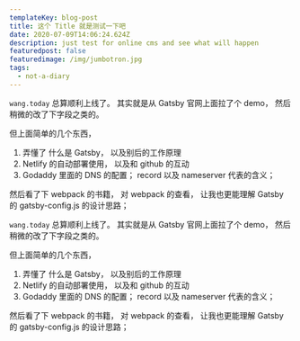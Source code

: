 ```yaml
---
templateKey: blog-post
title: 这个 Title 就是测试一下吧
date: 2020-07-09T14:06:24.624Z
description: just test for online cms and see what will happen
featuredpost: false
featuredimage: /img/jumbotron.jpg
tags:
  - not-a-diary
---
```

`wang.today` 总算顺利上线了。 其实就是从 Gatsby 官网上面拉了个 demo， 然后稍微的改了下字段之类的。

但上面简单的几个东西， 

1. 弄懂了 什么是 Gatsby， 以及别后的工作原理
2. Netlify 的自动部署使用， 以及和 github 的互动
3. Godaddy 里面的 DNS 的配置； record 以及 nameserver 代表的含义；

然后看了下 webpack 的书籍， 对 webpack 的查看， 让我也更能理解 Gatsby 的 gatsby-config.js 的设计思路；



`wang.today` 总算顺利上线了。 其实就是从 Gatsby 官网上面拉了个 demo， 然后稍微的改了下字段之类的。

但上面简单的几个东西， 

1. 弄懂了 什么是 Gatsby， 以及别后的工作原理
2. Netlify 的自动部署使用， 以及和 github 的互动
3. Godaddy 里面的 DNS 的配置； record 以及 nameserver 代表的含义；

然后看了下 webpack 的书籍， 对 webpack 的查看， 让我也更能理解 Gatsby 的 gatsby-config.js 的设计思路；